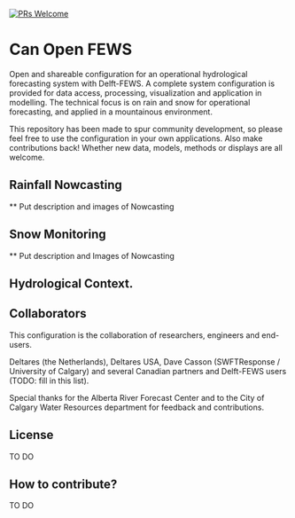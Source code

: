 [![PRs Welcome](https://img.shields.io/badge/PRs-welcome-brightgreen.svg?style=flat-square)](https://github.com/Deltares/CanOpenFEWS/pulls)

# Can Open FEWS

Open and shareable configuration for an operational hydrological forecasting system with Delft-FEWS. A complete system configuration is provided for data access, processing, visualization and application in modelling. The technical focus is on rain and snow for operational forecasting, and applied in a mountainous environment.

This repository has been made to spur community development, so please feel free to use the configuration in your own applications. Also make contributions back! Whether new data, models, methods or displays are all welcome.



## Rainfall Nowcasting

** Put description and images of Nowcasting

## Snow Monitoring

** Put description and Images of Nowcasting

## Hydrological Context.

## Collaborators

This configuration is the collaboration of researchers, engineers and end-users.

Deltares (the Netherlands), Deltares USA, Dave Casson (SWFTResponse / University of Calgary) and several Canadian partners and Delft-FEWS users (TODO: fill in this list).

Special thanks for the Alberta River Forecast Center and to the City of Calgary Water Resources department for feedback and contributions.

## License
TO DO

## How to contribute?
TO DO
